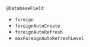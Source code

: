 `@DatabaseField`:
* `foreign`
* `foreignAutoCreate`
* `foreignAutoRefresh`
* `maxForeignAutoRefreshLevel`